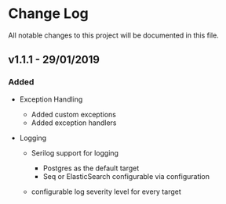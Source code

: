 
# Change Log
All notable changes to this project will be documented in this file.



## v1.1.1 - 29/01/2019

### Added
- Exception Handling

  - Added custom exceptions 
  - Added exception handlers 

- Logging

  - Serilog support for logging
    - Postgres as the default target
    - Seq or ElasticSearch configurable via configuration

  - configurable log severity level for every target
